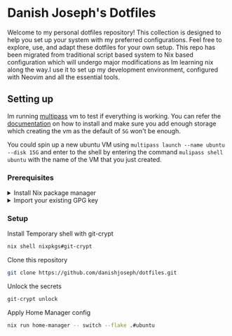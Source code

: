 # Danish Joseph's Dotfiles

Welcome to my personal dotfiles repository! This collection is designed to help you set up your system with my preferred configurations. Feel free to explore, use, and adapt these dotfiles for your own setup. This repo has been migrated from traditional script based system to Nix based configuration which will undergo major modifications as Im learning nix along the way.I use it to set up my development environment, configured with Neovim and all the essential tools.

## Setting up

Im running [multipass](https://github.com/canonical/multipass) vm to test if everything is working. You can refer the [documentation](https://documentation.ubuntu.com/multipass/latest/how-to-guides/install-multipass/) on how to install and make sure you add enough storage which creating the vm as the default of `5G` won't be enough.

You could spin up a new ubuntu VM using `multipass launch --name ubuntu --disk 15G` and enter to the shell by entering the command `mulipass shell ubuntu` with the name of the VM that you just created.

### Prerequisites

<details>
<summary>Install Nix package manager</summary>

I use [Determinate installer](https://docs.determinate.systems) you can refer to the documentation it's quite easy compared to the script provided by Nix. I also comes with uninstaller script which is a really convenient if we need to remove Nix entirely.

</details>

<details>
<summary>Import your existing GPG key</summary>

Copy existing gpg keys for adding to the new system. There are multiple way to do this more secure way just as gpt.

```bash
gpg --export-secret-keys --armor <Public Key>

```

```bash
gpg --import
<paste the keys>
<Ctrl+d>

```

Optionaly add trust level

```bash
gpg --edit-key <key-id>
# then type: trust → 5 → quit

```
</details>

### Setup

Install Temporary shell with git-crypt

```bash
nix shell nixpkgs#git-crypt

```

Clone this repository

```bash
git clone https://github.com/danishjoseph/dotfiles.git

```

Unlock the secrets

```bash
git-crypt unlock

```

Apply Home Manager config

```bash
nix run home-manager -- switch --flake .#ubuntu

```

